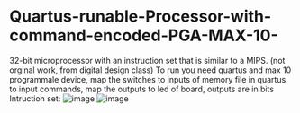 # Quartus-runable-Processor-with-command-encoded-PGA-MAX-10-
32-bit microprocessor  with  an  instruction  set  that  is  similar  to  a  MIPS. 
(not orginal work, from digital design class)
To run you need quartus and max 10 programmale device, map the switches to inputs of memory file in quartus to input commands, map the outputs to led of board, outputs are in bits
Intruction set:
![image](https://user-images.githubusercontent.com/97696885/166223841-d0b41067-cccf-4b5a-b53a-97e739bf7070.png)
![image](https://user-images.githubusercontent.com/97696885/166223924-7d1271c5-dea9-4ac3-b8c6-9de4b65c3371.png)
